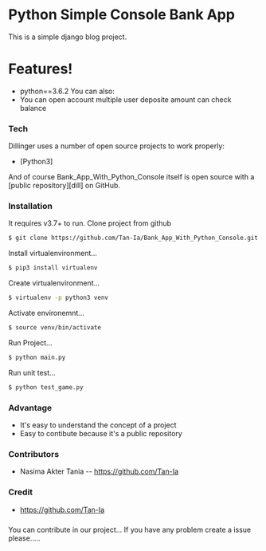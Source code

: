 # Python Simple Console Bank App  


This is a simple django blog project. 
#  Features!
  - python==3.6.2 
You can also:
  - You can open account multiple user deposite amount can check balance
### Tech

Dillinger uses a number of open source projects to work properly:
* [Python3] 

And of course Bank_App_With_Python_Console itself is open source with a [public repository][dill]
 on GitHub.

### Installation

It requires  v3.7+ to run.
Clone project from github
```sh
$ git clone https://github.com/Tan-Ia/Bank_App_With_Python_Console.git
```
Install virtualenvironment...
```sh
$ pip3 install virtualenv
```
Create virtualenvironment...
```sh
$ virtualenv -p python3 venv
```
Activate environemnt...
```sh
$ source venv/bin/activate
```
Run Project...
```sh
$ python main.py
```
Run unit test...
```sh
$ python test_game.py
```

### Advantage
  - It's easy to understand the concept of a project
  - Easy to contibute because it's a public repository
  

### Contributors
  - Nasima Akter Tania -- https://github.com/Tan-Ia
  

### Credit
  - https://github.com/Tan-Ia
 
  

###
You can contribute in our project...
If you have any problem create a issue please.....



